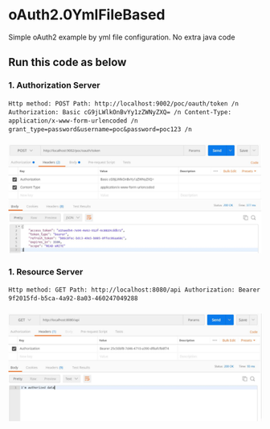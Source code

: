 # oAuth2.0YmlFileBased
Simple oAuth2 example by yml file configuration. No extra java code

## Run this code as below
### 1. Authorization Server
`
Http method: POST
Path: http://localhost:9002/poc/oauth/token /n
Authorization: Basic cG9jLWlkOnBvYy1zZWNyZXQ= /n
Content-Type: application/x-www-form-urlencoded /n
grant_type=password&username=poc&password=poc123 /n
`
### ![Postman](https://github.com/sarthya/oAuth2.0YmlFileBased/blob/master/AuthorizationServerPostmanSS.JPG)


### 1. Resource Server
`
Http method: GET
Path: http://localhost:8080/api
Authorization: Bearer 9f2015fd-b5ca-4a92-8a03-460247049288
`
### ![Postman](https://github.com/sarthya/oAuth2.0YmlFileBased/blob/master/ResourceServerPostmanSS.JPG)
